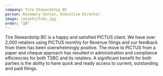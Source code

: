 ```yaml
---
company: Tire Stewardship BC
person: Rosemary Sutton, Executive Director
image: /assets/tsbc.jpg
order: "10"
---
```

Tire Stewardship BC is a happy and satisfied PICTUS client. We have over 2,000 retailers using PICTUS monthly for Revenue filings and our feedback from them has been overwhelmingly positive. The move to PICTUS from a paper and cheque approach has resulted in administration and compliance efficiencies for both TSBC and its retailers.  A significant benefit for both parties is the ability to have quick and ready access to current, outstanding and paid filings.